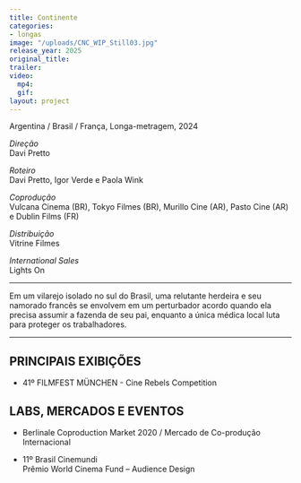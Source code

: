 ```yaml
---
title: Continente
categories:
- longas
image: "/uploads/CNC_WIP_Still03.jpg"
release_year: 2025
original_title: 
trailer: 
video:
  mp4: 
  gif: 
layout: project
---
```


Argentina / Brasil / França, Longa-metragem, 2024

*Direção*\
Davi Pretto

*Roteiro*\
Davi Pretto, Igor Verde e Paola Wink

*Coprodução*\
Vulcana Cinema (BR), Tokyo Filmes (BR), Murillo Cine (AR), Pasto Cine (AR) e Dublin Films (FR)

*Distribuição*\
Vitrine Filmes

*International Sales*\
Lights On

---

Em um vilarejo isolado no sul do Brasil, uma relutante herdeira e seu namorado francês se envolvem em um perturbador acordo quando ela precisa assumir a fazenda de seu pai, enquanto a única médica local luta para proteger os trabalhadores.

---

## PRINCIPAIS EXIBIÇÕES

* 41º FILMFEST MÜNCHEN - Cine Rebels Competition

## LABS, MERCADOS E EVENTOS

* Berlinale Coproduction Market 2020 / Mercado de Co-produção Internacional

* 11º Brasil Cinemundi\
  Prêmio World Cinema Fund – Audience Design